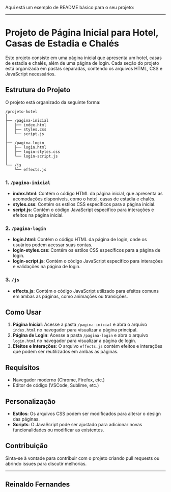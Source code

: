 Aqui está um exemplo de README básico para o seu projeto:

---

# Projeto de Página Inicial para Hotel, Casas de Estadia e Chalés

Este projeto consiste em uma página inicial que apresenta um hotel, casas de estadia e chalés, além de uma página de login. Cada seção do projeto está organizada em pastas separadas, contendo os arquivos HTML, CSS e JavaScript necessários.

## Estrutura do Projeto

O projeto está organizado da seguinte forma:

```
/projeto-hotel
│
├── /pagina-inicial
│   ├── index.html
│   ├── styles.css
│   └── script.js
│
├── /pagina-login
│   ├── login.html
│   ├── login-styles.css
│   └── login-script.js
│
└── /js
    └── effects.js
```

### 1. `/pagina-inicial`

- **index.html**: Contém o código HTML da página inicial, que apresenta as acomodações disponíveis, como o hotel, casas de estadia e chalés.
- **styles.css**: Contém os estilos CSS específicos para a página inicial.
- **script.js**: Contém o código JavaScript específico para interações e efeitos na página inicial.

### 2. `/pagina-login`

- **login.html**: Contém o código HTML da página de login, onde os usuários podem acessar suas contas.
- **login-styles.css**: Contém os estilos CSS específicos para a página de login.
- **login-script.js**: Contém o código JavaScript específico para interações e validações na página de login.

### 3. `/js`

- **effects.js**: Contém o código JavaScript utilizado para efeitos comuns em ambas as páginas, como animações ou transições.

## Como Usar

1. **Página Inicial**: Acesse a pasta `/pagina-inicial` e abra o arquivo `index.html` no navegador para visualizar a página principal.
2. **Página de Login**: Acesse a pasta `/pagina-login` e abra o arquivo `login.html` no navegador para visualizar a página de login.
3. **Efeitos e Interações**: O arquivo `effects.js` contém efeitos e interações que podem ser reutilizados em ambas as páginas.

## Requisitos

- Navegador moderno (Chrome, Firefox, etc.)
- Editor de código (VSCode, Sublime, etc.)

## Personalização

- **Estilos**: Os arquivos CSS podem ser modificados para alterar o design das páginas.
- **Scripts**: O JavaScript pode ser ajustado para adicionar novas funcionalidades ou modificar as existentes.

## Contribuição

Sinta-se à vontade para contribuir com o projeto criando pull requests ou abrindo issues para discutir melhorias.

---

## Reinaldo Fernandes
